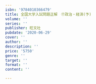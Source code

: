 ```yaml
---
isbn: '9784010366479'
title: 全国大学入試問題正解　⑰政治・経済(予)
volume: ''
series: ''
publisher: 旺文社
pubdate: '2020-06-29'
cover: ''
author: ''
description: ''
price: '5750'
genre: ''
target: ''
format: ''
content: ''

---
```

